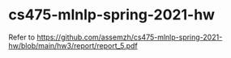 # cs475-mlnlp-spring-2021-hw

Refer to https://github.com/assemzh/cs475-mlnlp-spring-2021-hw/blob/main/hw3/report/report_5.pdf
